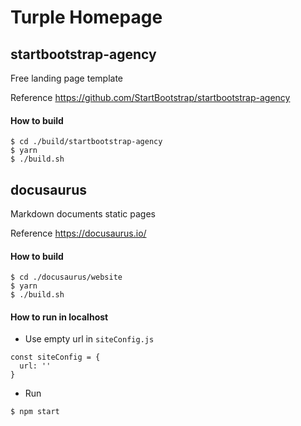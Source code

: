 # Turple Homepage

## startbootstrap-agency

Free landing page template

Reference https://github.com/StartBootstrap/startbootstrap-agency

#### How to build


```
$ cd ./build/startbootstrap-agency
$ yarn
$ ./build.sh
```

## docusaurus

Markdown documents static pages

Reference https://docusaurus.io/

#### How to build

```
$ cd ./docusaurus/website
$ yarn
$ ./build.sh
```

#### How to run in localhost

* Use empty url in `siteConfig.js`
```
const siteConfig = {
  url: ''
}
```
* Run
```
$ npm start
